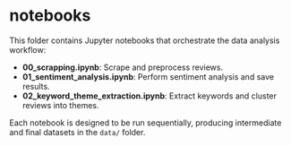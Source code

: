 # notebooks

This folder contains Jupyter notebooks that orchestrate the data analysis workflow:

- **00_scrapping.ipynb**: Scrape and preprocess reviews.
- **01_sentiment_analysis.ipynb**: Perform sentiment analysis and save results.
- **02_keyword_theme_extraction.ipynb**: Extract keywords and cluster reviews into themes.

Each notebook is designed to be run sequentially, producing intermediate and final datasets in the `data/` folder.